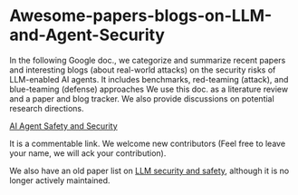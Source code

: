 # Awesome-papers-blogs-on-LLM-and-Agent-Security

In the following Google doc., we categorize and summarize recent papers and interesting blogs (about real-world attacks) on the security risks of LLM-enabled AI agents. 
It includes benchmarks, red-teaming (attack), and blue-teaming (defense) approaches 
We use this doc. as a literature review and a paper and blog tracker. 
We also provide discussions on potential research directions.

<a href="https://docs.google.com/document/d/1i5B1tp1srUbPj7nC4mWXRz7OkPbLW3c09r8Qyo6MShU/edit?usp=sharing">AI Agent Safety and Security</a>

It is a commentable link. We welcome new contributors (Feel free to leave your name, we will ack your contribution). 

We also have an old paper list on <a href="https://docs.google.com/document/d/1QowkXo-cM0UQF2FzdSjNkZis9ODeU6AIwucC0nH_vcc/edit?usp=sharing">LLM security and safety</a>, although it is no longer actively maintained. 
